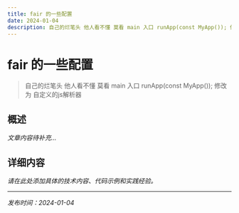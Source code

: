 ```yaml
---
title: fair 的一些配置
date: 2024-01-04
description: 自己的烂笔头 他人看不懂 莫看 main 入口 runApp(const MyApp()); 修改为 自定义的js解析器
---
```


# fair 的一些配置

> 自己的烂笔头 他人看不懂 莫看 main 入口 runApp(const MyApp()); 修改为 自定义的js解析器

## 概述

*文章内容待补充...*

## 详细内容

*请在此处添加具体的技术内容、代码示例和实践经验。*

---

*发布时间：2024-01-04*
